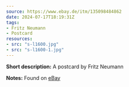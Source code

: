 ```yaml
---
source: https://www.ebay.de/itm/135098484862
date: 2024-07-17T18:19:31Z
tags:
- Fritz Neumann
- Postcard
resources:
- src: "s-l1600.jpg"
- src: "s-l1600-1.jpg"
---
```


**Short description:** A postcard by Fritz Neumann

**Notes:** Found on [eBay](https://www.ebay.de/itm/135098484862)
